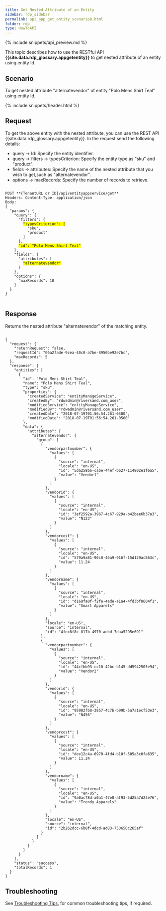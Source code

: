 ```yaml
---
title: Get Nested Attribute of an Entity
sidebar: rdp_sidebar
permalink: api_app_get_entity_scenario8.html
folder: rdp
type: HowToAPI
---
```


{% include snippets/api_preview.md %}

This topic describes how to use the RESTful API **{{site.data.rdp_glossary.appgetentity}}** to get nested attribute of an entity using entity Id.

## Scenario

To get nested attribute "alternatevendor" of entity "Polo Mens Shirt Teal" using entity Id.

{% include snippets/header.html %}

## Request

To get the above entity with the nested attribute, you can use the REST API {{site.data.rdp_glossary.appgetentity}}. In the request send the following details:

* query -> Id: Specify the entity identifier.
* query -> filters -> typesCriterion: Specify the entity type as "sku" and "product".
* fields -> attributes: Specify the name of the nested attribute that you wish to get,such as "alternatevendor".
* options -> maxRecords: Specify the number of records to retrieve.

<pre>
<code>
POST **{TenantURL or ID}/api/entityappservice/get**
Headers: Content-Type: application/json
Body:
{
  "params": {
    "query": {
      "filters": {
        <span style="background-color: #FFFF00">"typesCriterion": [</span>
          "sku",
          "product"
        ]
      },
      <span style="background-color: #FFFF00">"id": "Polo Mens Shirt Teal"</span>
    },
    "fields": {
      "attributes": [
        <span style="background-color: #FFFF00">"alternatevendor"</span>
      ]
    },
    "options": {
      "maxRecords": 10
    }
  }
}
</code>
</pre> 

## Response

Returns the nested attribute "alternatevendor" of the matching entity.

<pre><code>
{
  "request": {
    "returnRequest": false,
    "requestId": "06a2fade-9cea-40c0-a7be-8956be92e7bc",
    "maxRecords": 5
  },
  "response": {
    "entities": [
      {
        "id": "Polo Mens Shirt Teal",
        "name": "Polo Mens Shirt Teal",
        "type": "sku",
        "properties": {
          "createdService": "entityManageService",
          "createdBy": "rdwadmin@riversand.com_user",
          "modifiedService": "entityManageService",
          "modifiedBy": "rdwadmin@riversand.com_user",
          "createdDate": "2018-07-19T01:56:54.261-0500",
          "modifiedDate": "2018-07-19T01:56:54.261-0500"
        },
        "data": {
          "attributes": {
            "alternatevendor": {
              "group": [
                {
                  "vendorpartnumber": {
                    "values": [
                      {
                        "source": "internal",
                        "locale": "en-US",
                        "id": "5da258b6-cabe-44ef-b627-114802e1f6a5",
                        "value": "Vendor1"
                      }
                    ]
                  },
                  "vendorid": {
                    "values": [
                      {
                        "source": "internal",
                        "locale": "en-US",
                        "id": "3ef2592a-3967-4c67-929a-b42bee6b37a3",
                        "value": "N123"
                      }
                    ]
                  },
                  "vendorcost": {
                    "values": [
                      {
                        "source": "internal",
                        "locale": "en-US",
                        "id": "579a9a81-90c8-46a9-916f-15d129ac863c",
                        "value": 11.24
                      }
                    ]
                  },
                  "vendorname": {
                    "values": [
                      {
                        "source": "internal",
                        "locale": "en-US",
                        "id": "d169fa0f-f2fe-4ade-a1a4-4fd3bf8604f1",
                        "value": "Smart Apparels"
                      }
                    ]
                  },
                  "locale": "en-US",
                  "source": "internal",
                  "id": "4fec8f8c-817b-4970-aebd-7daa5295e691"
                },
                {
                  "vendorpartnumber": {
                    "values": [
                      {
                        "source": "internal",
                        "locale": "en-US",
                        "id": "44cfbb93-cc10-42bc-b145-dd5942505e94",
                        "value": "Vendor2"
                      }
                    ]
                  },
                  "vendorid": {
                    "values": [
                      {
                        "source": "internal",
                        "locale": "en-US",
                        "id": "95982fb8-3857-4c7b-b99b-5a7a1ecf53e3",
                        "value": "N456"
                      }
                    ]
                  },
                  "vendorcost": {
                    "values": [
                      {
                        "source": "internal",
                        "locale": "en-US",
                        "id": "dee12c4a-6970-4fd4-b10f-505a3c0fa635",
                        "value": 11.24
                      }
                    ]
                  },
                  "vendorname": {
                    "values": [
                      {
                        "source": "internal",
                        "locale": "en-US",
                        "id": "9a0ac78d-a0a1-47e0-af93-5d25a7d22e76",
                        "value": "Trendy Apparels"
                      }
                    ]
                  },
                  "locale": "en-US",
                  "source": "internal",
                  "id": "2b262dcc-6b8f-4dcd-ad83-750650c265af"
                }
              ]
            }
          }
        }
      }
    ],
    "status": "success",
    "totalRecords": 1
  }
}
</code></pre> 

## Troubleshooting

See [Troubleshooting Tips](api_troubleshooting_tips.html), for common troubleshooting tips, if required.

